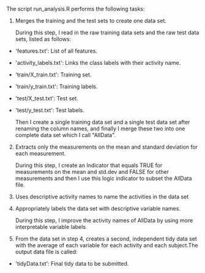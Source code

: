 The script run_analysis.R performs the following tasks:

1. Merges the training and the test sets to create one data set.

   During this step, I read in the raw training data sets and the raw test data sets, listed as follows:
   

- 'features.txt': List of all features.

- 'activity_labels.txt': Links the class labels with their activity name.

- 'train/X_train.txt': Training set.

- 'train/y_train.txt': Training labels.

- 'test/X_test.txt': Test set.

- 'test/y_test.txt': Test labels.

   
   Then I create a single training data set and a single test data set after renaming the column names, and finally I merge these two into one complete data set which I call "AllData".

2. Extracts only the measurements on the mean and standard deviation for each measurement. 

   During this step, I create an Indicator that equals TRUE for measurements on the mean and std.dev and FALSE for other measurements and then I use this logic indicator to subset the AllData file.

3. Uses descriptive activity names to name the activities in the data set

4. Appropriately labels the data set with descriptive variable names. 

   During this step, I improve the activity names of AllData by using more interpretable variable labels
   
5. From the data set in step 4, creates a second, independent tidy data set with the average of each variable for each activity and each subject.The output data file is called:

- 'tidyData.txt': Final tidy data to be submitted.




